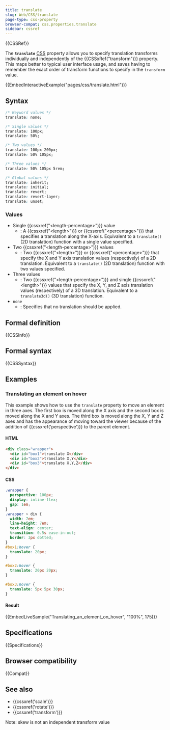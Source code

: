 ```yaml
---
title: translate
slug: Web/CSS/translate
page-type: css-property
browser-compat: css.properties.translate
sidebar: cssref
---
```


{{CSSRef}}

The **`translate`** [CSS](/en-US/docs/Web/CSS) property allows you to specify translation transforms individually and independently of the {{CSSxRef("transform")}} property. This maps better to typical user interface usage, and saves having to remember the exact order of transform functions to specify in the `transform` value.

{{EmbedInteractiveExample("pages/css/translate.html")}}

## Syntax

```css
/* Keyword values */
translate: none;

/* Single values */
translate: 100px;
translate: 50%;

/* Two values */
translate: 100px 200px;
translate: 50% 105px;

/* Three values */
translate: 50% 105px 5rem;

/* Global values */
translate: inherit;
translate: initial;
translate: revert;
translate: revert-layer;
translate: unset;
```

### Values

- Single {{cssxref("&lt;length-percentage&gt;")}} value
  - : A {{cssxref("&lt;length&gt;")}} or {{cssxref("&lt;percentage&gt;")}} that specifies a translation along the X-axis. Equivalent to a `translate()` (2D translation) function with a single value specified.
- Two {{cssxref("&lt;length-percentage&gt;")}} values
  - : Two {{cssxref("&lt;length&gt;")}} or {{cssxref("&lt;percentage&gt;")}} that specify the X and Y axis translation values (respectively) of a 2D translation. Equivalent to a `translate()` (2D translation) function with two values specified.
- Three values
  - : Two {{cssxref("&lt;length-percentage&gt;")}} and single {{cssxref("&lt;length&gt;")}} values that specify the X, Y, and Z axis translation values (respectively) of a 3D translation. Equivalent to a `translate3d()` (3D translation) function.
- `none`
  - : Specifies that no translation should be applied.

## Formal definition

{{CSSInfo}}

## Formal syntax

{{CSSSyntax}}

## Examples

### Translating an element on hover

This example shows how to use the `translate` property to move an element in three axes.
The first box is moved along the X axis and the second box is moved along the X and Y axes.
The third box is moved along the X, Y and Z axes and has the appearance of moving toward the viewer because of the addition of {{cssxref('perspective')}} to the parent element.

#### HTML

```html
<div class="wrapper">
  <div id="box1">translate X</div>
  <div id="box2">translate X,Y</div>
  <div id="box3">translate X,Y,Z</div>
</div>
```

#### CSS

```css
.wrapper {
  perspective: 100px;
  display: inline-flex;
  gap: 1em;
}
.wrapper > div {
  width: 7em;
  line-height: 7em;
  text-align: center;
  transition: 0.5s ease-in-out;
  border: 3px dotted;
}
#box1:hover {
  translate: 20px;
}

#box2:hover {
  translate: 20px 20px;
}

#box3:hover {
  translate: 5px 5px 30px;
}
```

#### Result

{{EmbedLiveSample("Translating_an_element_on_hover", "100%", 175)}}

## Specifications

{{Specifications}}

## Browser compatibility

{{Compat}}

## See also

- {{cssxref('scale')}}
- {{cssxref('rotate')}}
- {{cssxref('transform')}}

Note: skew is not an independent transform value
